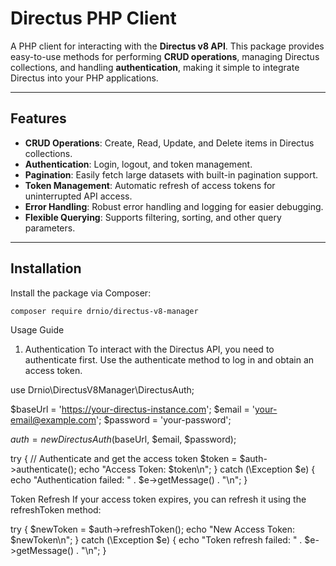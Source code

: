 # Directus PHP Client

A PHP client for interacting with the **Directus v8 API**. This package provides easy-to-use methods for performing **CRUD operations**, managing Directus collections, and handling **authentication**, making it simple to integrate Directus into your PHP applications.

---

## Features

- **CRUD Operations**: Create, Read, Update, and Delete items in Directus collections.
- **Authentication**: Login, logout, and token management.
- **Pagination**: Easily fetch large datasets with built-in pagination support.
- **Token Management**: Automatic refresh of access tokens for uninterrupted API access.
- **Error Handling**: Robust error handling and logging for easier debugging.
- **Flexible Querying**: Supports filtering, sorting, and other query parameters.

---

## Installation

Install the package via Composer:

```bash
composer require drnio/directus-v8-manager
```

Usage Guide

1. Authentication
   To interact with the Directus API, you need to authenticate first. Use the authenticate method to log in and obtain an access token.

use Drnio\DirectusV8Manager\DirectusAuth;

$baseUrl = 'https://your-directus-instance.com';
$email = 'your-email@example.com';
$password = 'your-password';

$auth = new DirectusAuth($baseUrl, $email, $password);

try {
// Authenticate and get the access token
$token = $auth->authenticate();
echo "Access Token: $token\n";
} catch (\Exception $e) {
echo "Authentication failed: " . $e->getMessage() . "\n";
}

Token Refresh
If your access token expires, you can refresh it using the refreshToken method:

try {
$newToken = $auth->refreshToken();
echo "New Access Token: $newToken\n";
} catch (\Exception $e) {
echo "Token refresh failed: " . $e->getMessage() . "\n";
}
